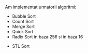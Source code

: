 Am implementat urmatorii algoritmi:

* Bubble Sort
* Count Sort
* Merge Sort
* Quick Sort
* Radix Sort in baza 256 si in baza 16
+ STL Sort
